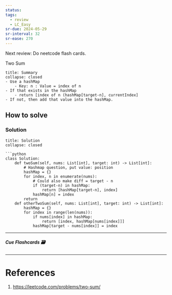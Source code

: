 ```yaml
---
status: 
tags:
  - review
  - LC_Easy
sr-due: 2024-05-29
sr-interval: 32
sr-ease: 270
---
```


Next review: Do neetcode flash cards.

Two Sum
```ad-tldr
title: Summary
collapse: closed
- Use a hashMap
	- Key: n : Value = index of n
- If that exists in the hashMap
	- return [index of n (hashMap[target-n], currentIndex]
- If not, then add that value into the hashMap.
```
## How to solve

### Solution
```ad-tldr
title: Solution
collapse: closed

```python
class Solution:
    def twoSum(self, nums: List[int], target: int) -> List[int]:
        # Hashmap question, put value: position
        hashMap = {}
        for index, n in enumerate(nums):
            # Could also make diff = target - n
            if (target-n) in hashMap:
                return [hashMap[target-n], index]
            hashMap[n] = index
        return 
	def otherTwoSum(self, nums: List[int], target: int) -> List[int]:
        hashMap = {}
        for index in range(len(nums)):
            if nums[index] in hashMap:
                return [index, hashMap[nums[index]]]
            hashMap[target - nums[index]] = index
```

---
##### Cue Flashcards 🗃

---
# References
1. https://leetcode.com/problems/two-sum/

